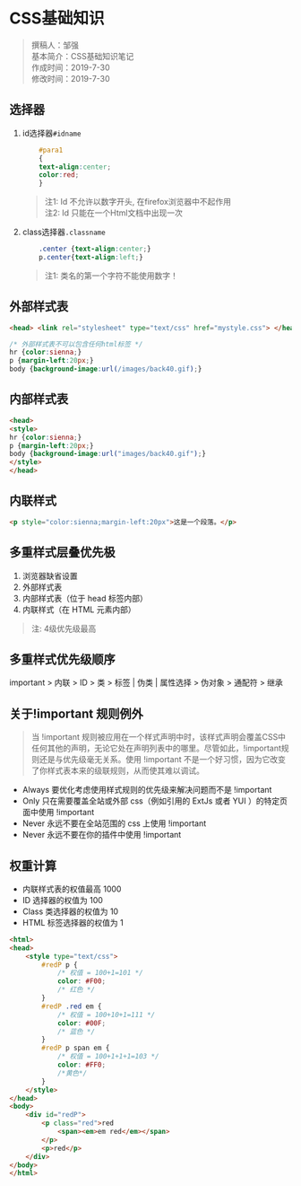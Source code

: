 # CSS基础知识

> 撰稿人：邹强  
> 基本简介：CSS基础知识笔记  
> 作成时间：2019-7-30  
> 修改时间：2019-7-30

## 选择器

1. id选择器`#idname`

    ```CSS
        #para1
        {
        text-align:center;
        color:red;
        }
    ```

    > 注1: Id 不允许以数字开头, 在firefox浏览器中不起作用  
    > 注2: Id 只能在一个Html文档中出现一次

2. class选择器`.classname`

    ```CSS
        .center {text-align:center;}
        p.center{text-align:left;}
    ```

    > 注1: 类名的第一个字符不能使用数字！

## 外部样式表

```html
<head> <link rel="stylesheet" type="text/css" href="mystyle.css"> </head>
```

```css
/* 外部样式表不可以包含任何html标签 */
hr {color:sienna;}
p {margin-left:20px;}
body {background-image:url(/images/back40.gif);}
```

## 内部样式表

```html
<head>
<style>
hr {color:sienna;}
p {margin-left:20px;}
body {background-image:url("images/back40.gif");}
</style>
</head>
```

## 内联样式

```html
<p style="color:sienna;margin-left:20px">这是一个段落。</p>
```

## 多重样式层叠优先极

1. 浏览器缺省设置
2. 外部样式表
3. 内部样式表（位于 head 标签内部）
4. 内联样式（在 HTML 元素内部）

> 注: 4级优先级最高

## 多重样式优先级顺序

important > 内联 > ID > 类 > 标签 | 伪类 | 属性选择 > 伪对象 > 通配符 > 继承

## 关于!important 规则例外

> 当 !important 规则被应用在一个样式声明中时，该样式声明会覆盖CSS中任何其他的声明，无论它处在声明列表中的哪里。尽管如此，!important规则还是与优先级毫无关系。使用 !important 不是一个好习惯，因为它改变了你样式表本来的级联规则，从而使其难以调试。

- Always 要优化考虑使用样式规则的优先级来解决问题而不是 !important
- Only 只在需要覆盖全站或外部 css（例如引用的 ExtJs 或者 YUI ）的特定页面中使用 !important
- Never 永远不要在全站范围的 css 上使用 !important
- Never 永远不要在你的插件中使用 !important

## 权重计算

- 内联样式表的权值最高 1000
- ID 选择器的权值为 100
- Class 类选择器的权值为 10
- HTML 标签选择器的权值为 1

```html
<html>
<head>
    <style type="text/css">
        #redP p {
            /* 权值 = 100+1=101 */
            color: #F00;
            /* 红色 */
        }
        #redP .red em {
            /* 权值 = 100+10+1=111 */
            color: #00F;
            /* 蓝色 */
        }
        #redP p span em {
            /* 权值 = 100+1+1+1=103 */
            color: #FF0;
            /*黄色*/
        }
    </style>
</head>
<body>
    <div id="redP">
        <p class="red">red
            <span><em>em red</em></span>
        </p>
        <p>red</p>
    </div>
</body>
</html>

```
